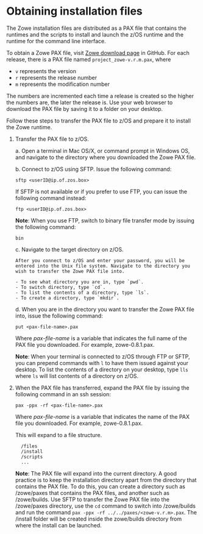 # Obtaining installation files

The Zowe installation files are distributed as a PAX file that contains the runtimes and the scripts to install and launch the z/OS runtime and the runtime for the command line interface.

To obtain a Zowe PAX file, visit [Zowe download page](https://github.com/gizafoundation/Downloads/releases) in GitHub. For each release, there is a PAX file named `project_zowe-v.r.m.pax`, where

- `v` represents the version
- `r` represents the release number
- `m` represents the modification number

The numbers are incremented each time a release is created so the higher the numbers are, the later the release is.  Use your web browser to download the PAX file by saving it to a folder on your desktop.

Follow these steps to transfer the PAX file to z/OS and prepare it to install the Zowe runtime.

1. Transfer the PAX file to z/OS.

    a. Open a terminal in Mac OS/X, or command prompt in Windows OS, and navigate to the directory where you downloaded the Zowe PAX file.

    b. Connect to z/OS using SFTP. Issue the following command:

     ```
     sftp <userID@ip.of.zos.box>
     ```

     If SFTP is not available or if you prefer to use FTP, you can issue the following command instead:

     ```
     ftp <userID@ip.of.zos.box>
     ```

     **Note**: When you use FTP, switch to binary file transfer mode by issuing the following command:

     ```
     bin
     ```

    c. Navigate to the target directory on z/OS.

       After you connect to z/OS and enter your password, you will be entered into the Unix file system. Navigate to the directory you wish to transfer the Zowe PAX file into.

       - To see what directory you are in, type `pwd`.
       - To switch directory, type `cd`.
       - To list the contents of a directory, type `ls`.
       - To create a directory, type `mkdir`.   

    d. When you are in the directory you want to transfer the Zowe PAX file into, issue the following command:

     ```
     put <pax-file-name>.pax
     ```

    Where _pax-file-name_ is a variable that indicates the full name of the PAX file you downloaded. For example, zowe-0.8.1.pax.

    **Note**: When your terminal is connected to z/OS through FTP or SFTP, you can prepend commands with `l` to have them issued against your desktop.  To list the contents of a directory on your desktop, type `lls` where `ls` will list contents of a directory on z/OS.  

2. When the PAX file has transferred, expand the PAX file by issuing the following command in an ssh session:

    ```
    pax -ppx -rf <pax-file-name>.pax
    ```  

    Where _pax-file-name_ is a variable that indicates the name of the PAX file you downloaded. For example, zowe-0.8.1.pax.



    This will expand to a file structure.

    ```
      /files
      /install
      /scripts
      ...
    ```

     **Note**: The PAX file will expand into the current directory. A good practice is to keep the installation directory apart from the directory that contains the PAX file.  To do this, you can create a directory such as /zowe/paxes that contains the PAX files, and another such as /zowe/builds.  Use SFTP to transfer the Zowe PAX file into the /zowe/paxes directory, use the `cd` command to switch into /zowe/builds and run the command `pax -ppx -rf ../../paxes/<zowe-v.r.m>.pax`.  The /install folder will be created inside the zowe/builds directory from where the install can be launched.

